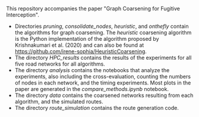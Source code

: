 This repository accompanies the paper "Graph Coarsening for Fugitive Interception".

- Directories _pruning_, _consolidate\_nodes_, _heuristic_, and _onthefly_ contain the algorithms for graph coarsening. The _heuristic_ coarsening algorithm is the Python implementation of the algorithm proposed by Krishnakumari et al. (2020) and can also be found at https://github.com/irene-sophia/HeuristicCoarsening. 
- The directory _HPC\_results_ contains the results of the experiments for all five road networks for all algorithms.
- The directory _analysis_ contains the notebooks that analyze the experiments, also including the cross-evaluation, counting the numbers of nodes in each network, and the timing experiments. Most plots in the paper are generated in the _compare_methods.ipynb_ notebook.
- The directory _data_ contains the coarsened networks resulting from each algorithm, and the simulated routes.
- The directory _route\_simulation_ contains the route generation code.
